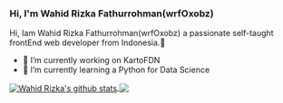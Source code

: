 ### Hi, I'm Wahid Rizka Fathurrohman(wrfOxobz) 

Hi, Iam Wahid Rizka Fathurrohman(wrfOxobz) a passionate self-taught frontEnd web developer from Indonesia.👋

- 🔭 I’m currently working on KartoFDN
- 🌱 I’m currently learning a Python for Data Science

<a href="https://github.com/anuraghazra/github-readme-stats">
  <img align="center" src="https://github-readme-stats.vercel.app/api?username=wrfOxobz&show_icons=true&include_all_commits=true&theme=react" alt="Wahid Rizka's github stats" />
</a>

<a href="https://github.com/anuraghazra/github-readme-stats">
  <img align="center" src="https://github-readme-stats.vercel.app/api/top-langs/?username=wrfOxobz&layout=compact&theme=react" />
</a>
